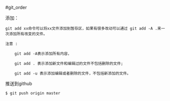 #git_order


添加：

	git add xx命令可以将xx文件添加到暂存区，如果有很多改动可以通过 git add -A .来一次添加所有改变的文件。

	注意 :
		
		git add -A表示添加所有内容，
		
		git add . 表示添加新文件和编辑过的文件不包括删除的文件;
		
		git add -u 表示添加编辑或者删除的文件，不包括新添加的文件。
	
推送到github

	$ git push origin master